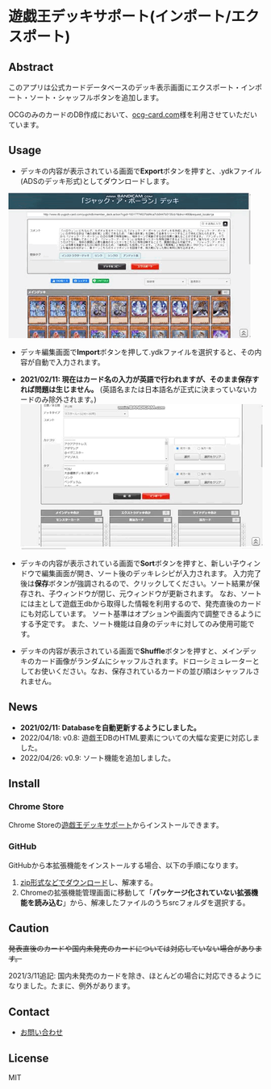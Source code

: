 # 遊戯王デッキサポート(インポート/エクスポート)

## Abstract

このアプリは公式カードデータベースのデッキ表示画面にエクスポート・インポート・ソート・シャッフルボタンを追加します。

OCGのみのカードのDB作成において、[ocg-card.com](https://ocg-card.com/)様を利用させていただいています。

## Usage

- デッキの内容が表示されている画面で**Export**ボタンを押すと、.ydkファイル(ADSのデッキ形式)としてダウンロードします。

![](intro/export.gif)

- デッキ編集画面で**Import**ボタンを押して.ydkファイルを選択すると、その内容が自動で入力されます。
- **2021/02/11: 現在はカード名の入力が英語で行われますが、そのまま保存すれば問題は生じません。** (英語名または日本語名が正式に決まっていないカードのみ除外されます。)
![](intro/import.gif)

- デッキの内容が表示されている画面で**Sort**ボタンを押すと、新しい子ウィンドウで編集画面が開き、ソート後のデッキレシピが入力されます。
    入力完了後は**保存**ボタンが強調されるので、クリックしてください。ソート結果が保存され、子ウィンドウが閉じ、元ウィンドウが更新されます。
    なお、ソートには主として遊戯王dbから取得した情報を利用するので、発売直後のカードにも対応しています。
    ソート基準はオプションや画面内で調整できるようにする予定です。
    また、ソート機能は自身のデッキに対してのみ使用可能です。

- デッキの内容が表示されている画面で**Shuffle**ボタンを押すと、メインデッキのカード画像がランダムにシャッフルされます。ドローシミュレーターとしてお使いください。なお、保存されているカードの並び順はシャッフルされません。



## News

- **2021/02/11: Databaseを自動更新するようにしました。**
- 2022/04/18: v0.8: 遊戯王DBのHTML要素についての大幅な変更に対応しました。
- 2022/04/26: v0.9: ソート機能を追加しました。

## Install

### Chrome Store
Chrome Storeの[遊戯王デッキサポート](https://chrome.google.com/webstore/detail/jdgobeohbdmglcmgblpodggmgmponihc)からインストールできます。

### GitHub
GitHubから本拡張機能をインストールする場合、以下の手順になります。
1. [zip形式などでダウンロード](https://github.com/TomoTom0/YGO_deck_extension/archive/main.zip)し、解凍する。
2. Chromeの拡張機能管理画面に移動して「**パッケージ化されていない拡張機能を読み込む**」から、解凍したファイルのうちsrcフォルダを選択する。

## Caution

~~発表直後のカードや国内未発売のカードについては対応していない場合があります。~~

2021/3/11追記: 国内未発売のカードを除き、ほとんどの場合に対応できるようになりました。たまに、例外があります。

## Contact

- [お問い合わせ](https://docs.google.com/forms/d/e/1FAIpQLSdh2wRCUWpX6ZLfma-g5O46eD93wOPHpDHWQGxdOcJLmm_tGQ/viewform?usp=sf_link)

## License

MIT
